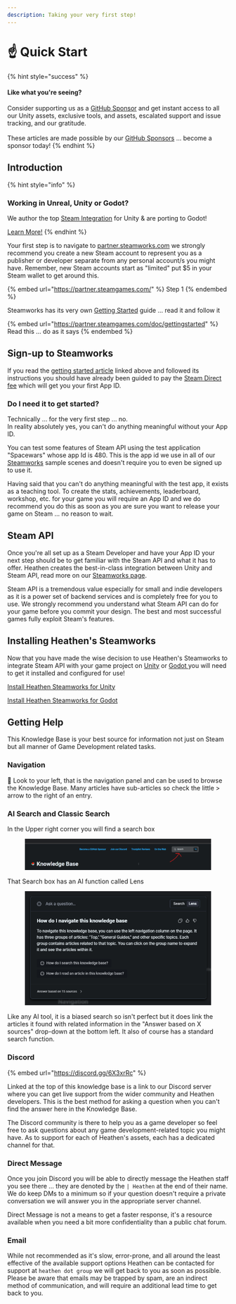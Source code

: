 ```yaml
---
description: Taking your very first step!
---
```


# ☝ Quick Start

{% hint style="success" %}
#### Like what you're seeing?

Consider supporting us as a [GitHub Sponsor](../../become-a-sponsor/) and get instant access to all our Unity assets, exclusive tools, and assets, escalated support and issue tracking, and our gratitude.\
\
These articles are made possible by our [GitHub Sponsors](https://github.com/sponsors/heathen-engineering) ... become a sponsor today!
{% endhint %}

## Introduction

{% hint style="info" %}
### Working in Unreal, Unity or Godot?

We author the top [Steam Integration](../../heathens-steamworks-complete/steamworks.md) for Unity & are porting to Godot!

[Learn More!](../../heathens-steamworks-complete/steamworks.md)
{% endhint %}

Your first step is to navigate to [partner.steamworks.com](https://partner.steamgames.com/) we strongly recommend you create a new Steam account to represent you as a publisher or developer separate from any personal account/s you might have. Remember, new Steam accounts start as "limited" put $5 in your Steam wallet to get around this.&#x20;

{% embed url="https://partner.steamgames.com/" %}
Step 1
{% endembed %}

Steamworks has its very own [Getting Started](https://partner.steamgames.com/doc/gettingstarted) guide ... read it and follow it

{% embed url="https://partner.steamgames.com/doc/gettingstarted" %}
Read this ... do as it says
{% endembed %}

## Sign-up to Steamworks

If you read the [getting started article](https://partner.steamgames.com/doc/gettingstarted) linked above and followed its instructions you should have already been guided to pay the [Steam Direct fee](https://partner.steamgames.com/doc/store/application) which will get you your first App ID.

### Do I need it to get started?

Technically ... for the very first step ... no.\
In reality absolutely yes, you can't do anything meaningful without your App ID.

You can test some features of Steam API using the test application "Spacewars" whose app Id is 480. This is the app id we use in all of our [Steamworks](../../heathens-steamworks-complete/steamworks.md) sample scenes and doesn't require you to even be signed up to use it.

Having said that you can't do anything meaningful with the test app, it exists as a teaching tool. To create the stats, achievements, leaderboard, workshop, etc. for your game you will require an App ID and we do recommend you do this as soon as you are sure you want to release your game on Steam ... no reason to wait.

## Steam API

Once you're all set up as a Steam Developer and have your App ID your next step should be to get familiar with the Steam API and what it has to offer. Heathen creates the best-in-class integration between Unity and Steam API, read more on our [Steamworks page](../../heathens-steamworks-complete/steamworks.md).

Steam API is a tremendous value especially for small and indie developers as it is a power set of backend services and is completely free for you to use. We strongly recommend you understand what Steam API can do for your game before you commit your design. The best and most successful games fully exploit Steam's features.

## Installing Heathen's Steamworks

Now that you have made the wise decision to use Heathen's Steamworks to integrate Steam API with your game project on [Unity](../../heathens-steamworks-complete/unity/installation/) or [Godot ](../../heathens-steamworks-complete/godot/installation.md)you will need to get it installed and configured for use!

[Install Heathen Steamworks for Unity](../../heathens-steamworks-complete/unity/installation/)

[Install Heathen Steamworks for Godot](../../heathens-steamworks-complete/godot/installation.md)

## Getting Help

This Knowledge Base is your best source for information not just on Steam but all manner of Game Development related tasks.

### Navigation

:eyes: Look to your left, that is the navigation panel and can be used to browse the Knowledge Base. Many articles have sub-articles so check the little > arrow to the right of an entry.

### AI Search and Classic Search

In the Upper right corner you will find a search box&#x20;

<figure><img src="../../.gitbook/assets/image (1) (1) (1) (2) (1).png" alt=""><figcaption></figcaption></figure>

That Search box has an AI function called Lens

<figure><img src="../../.gitbook/assets/image (24) (1).png" alt=""><figcaption></figcaption></figure>

Like any AI tool, it is a biased search so isn't perfect but it does link the articles it found with related information in the "Answer based on X sources" drop-down at the bottom left. It also of course has a standard search function.

### Discord

{% embed url="https://discord.gg/6X3xrRc" %}

Linked at the top of this knowledge base is a link to our Discord server where you can get live support from the wider community and Heathen developers. This is the best method for asking a question when you can't find the answer here in the Knowledge Base.

The Discord community is there to help you as a game developer so feel free to ask questions about any game development-related topic you might have. As to support for each of Heathen's assets, each has a dedicated channel for that.

### Direct Message

Once you join Discord you will be able to directly message the Heathen staff you see there ... they are denoted by the `| Heathen` at the end of their name. We do keep DMs to a minimum so if your question doesn't require a private conversation we will answer you in the appropriate server channel.&#x20;

Direct Message is not a means to get a faster response, it's a resource available when you need a bit more confidentiality than a public chat forum.

### Email

While not recommended as it's slow, error-prone, and all around the least effective of the available support options Heathen can be contacted for support at `heathen dot group` we will get back to you as soon as possible. Please be aware that emails may be trapped by spam, are an indirect method of communication, and will require an additional lead time to get back to you.
